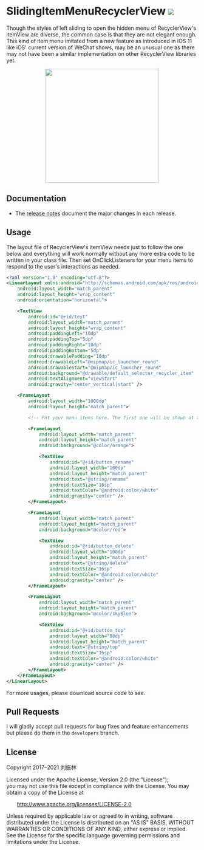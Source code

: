 # SlidingItemMenuRecyclerView [![](https://jitpack.io/v/lzls/SlidingItemMenuRecyclerView.svg)](https://jitpack.io/#lzls/SlidingItemMenuRecyclerView)

Though the styles of left sliding to open the hidden menu of RecyclerView's itemView are diverse,
the common case is that they are not elegant enough. This kind of item menu imitated from a
new feature as introduced in iOS 11 like iOS' current version of WeChat shows, may be an unusual one
as there may not have been a similar implementation on other RecyclerView libraries yet.

<div align="center">
    <img src="https://raw.githubusercontent.com/ApksHolder/SlidingItemMenuRecyclerView/master/simrv.gif" width="300">
</div>


## Documentation

* The [release notes][] document the major changes in each release.

[release notes]: https://github.com/lzls/SlidingItemMenuRecyclerView/blob/master/RELEASE_NOTES.md


## Usage
The layout file of RecyclerView's itemView needs just to follow the one below and everything
will work normally without any more extra code to be written in your class file.
Then set OnClickListeners for your menu items to respond to the user's interactions as needed.
```xml
<?xml version="1.0" encoding="utf-8"?>
<LinearLayout xmlns:android="http://schemas.android.com/apk/res/android"
    android:layout_width="match_parent"
    android:layout_height="wrap_content"
    android:orientation="horizontal">

    <TextView
        android:id="@+id/text"
        android:layout_width="match_parent"
        android:layout_height="wrap_content"
        android:paddingLeft="10dp"
        android:paddingTop="5dp"
        android:paddingRight="10dp"
        android:paddingBottom="5dp"
        android:drawablePadding="10dp"
        android:drawableLeft="@mipmap/ic_launcher_round"
        android:drawableStart="@mipmap/ic_launcher_round"
        android:background="@drawable/default_selector_recycler_item"
        android:textAlignment="viewStart"
        android:gravity="center_vertical|start" />

    <FrameLayout
        android:layout_width="1000dp"
        android:layout_height="match_parent">

        <!-- Put your menu items here. The first one will be shown at the horizontal start. -->

        <FrameLayout
            android:layout_width="match_parent"
            android:layout_height="match_parent"
            android:background="@color/orange">

            <TextView
                android:id="@+id/button_rename"
                android:layout_width="100dp"
                android:layout_height="match_parent"
                android:text="@string/rename"
                android:textSize="16sp"
                android:textColor="@android:color/white"
                android:gravity="center" />
        </FrameLayout>

        <FrameLayout
            android:layout_width="match_parent"
            android:layout_height="match_parent"
            android:background="@color/red">

            <TextView
                android:id="@+id/button_delete"
                android:layout_width="100dp"
                android:layout_height="match_parent"
                android:text="@string/delete"
                android:textSize="16sp"
                android:textColor="@android:color/white"
                android:gravity="center" />
        </FrameLayout>

        <FrameLayout
            android:layout_width="match_parent"
            android:layout_height="match_parent"
            android:background="@color/skyBlue">

            <TextView
                android:id="@+id/button_top"
                android:layout_width="80dp"
                android:layout_height="match_parent"
                android:text="@string/top"
                android:textSize="16sp"
                android:textColor="@android:color/white"
                android:gravity="center" />
        </FrameLayout>
    </FrameLayout>
</LinearLayout>
```
For more usages, please download source code to see.


## Pull Requests
I will gladly accept pull requests for bug fixes and feature enhancements but please do them
in the `developers` branch.


## License
Copyright 2017–2021 刘振林

Licensed under the Apache License, Version 2.0 (the "License"); <br>
you may not use this file except in compliance with the License. You may obtain a copy of
the License at

&emsp;&emsp;http://www.apache.org/licenses/LICENSE-2.0

Unless required by applicable law or agreed to in writing, software distributed under the License
is distributed on an "AS IS" BASIS, WITHOUT WARRANTIES OR CONDITIONS OF ANY KIND, either express
or implied. See the License for the specific language governing permissions and limitations
under the License.
